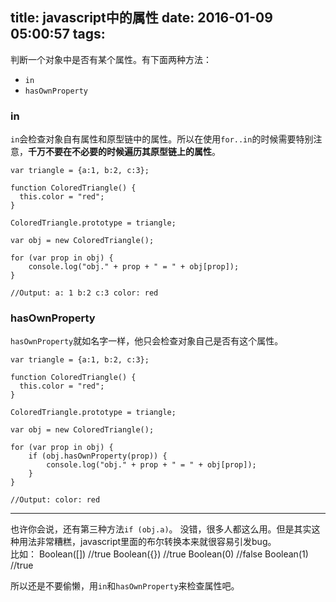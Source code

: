 title: javascript中的属性
date: 2016-01-09 05:00:57
tags:
---

判断一个对象中是否有某个属性。有下面两种方法：

- `in`
- `hasOwnProperty`

### in

`in`会检查对象自有属性和原型链中的属性。所以在使用`for..in`的时候需要特别注意，__千万不要在不必要的时候遍历其原型链上的属性__。

    var triangle = {a:1, b:2, c:3};

    function ColoredTriangle() {
      this.color = "red";
    }

    ColoredTriangle.prototype = triangle;

    var obj = new ColoredTriangle();

    for (var prop in obj) {
        console.log("obj." + prop + " = " + obj[prop]); 
    }

    //Output: a: 1 b:2 c:3 color: red

### hasOwnProperty

`hasOwnProperty`就如名字一样，他只会检查对象自己是否有这个属性。


    var triangle = {a:1, b:2, c:3};

    function ColoredTriangle() {
      this.color = "red";
    }

    ColoredTriangle.prototype = triangle;

    var obj = new ColoredTriangle();

    for (var prop in obj) {
        if (obj.hasOwnProperty(prop)) {
            console.log("obj." + prop + " = " + obj[prop]); 
        }
    }

    //Output: color: red

--------------------------------

也许你会说，还有第三种方法`if (obj.a)`。 
没错，很多人都这么用。但是其实这种用法非常糟糕，javascript里面的布尔转换本来就很容易引发bug。  
比如：
    Boolean([]) //true
    Boolean({}) //true
    Boolean(0) //false
    Boolean(1) //true

所以还是不要偷懒，用`in`和`hasOwnProperty`来检查属性吧。
